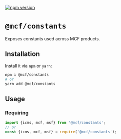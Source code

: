 [![npm version](https://badge.fury.io/js/%40mcf%2Fconstant.svg)](https://badge.fury.io/js/%40mcf%2Fconstant)

# `@mcf/constants`
Exposes constants used across MCF products.

## Installation
Install it via `npm` or `yarn`:

```sh
npm i @mcf/constants
# or
yarn add @mcf/constants
```

## Usage

### Requiring
```js
import {icms, mcf, msf} from '@mcf/constants';
// or
const {icms, mcf, msf} = require('@mcf/constants');
```
